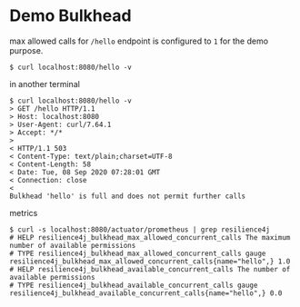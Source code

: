 # Demo Bulkhead

max allowed calls for `/hello` endpoint is configured to `1` for the demo purpose.

```
$ curl localhost:8080/hello -v
```

in another terminal

```
$ curl localhost:8080/hello -v
> GET /hello HTTP/1.1
> Host: localhost:8080
> User-Agent: curl/7.64.1
> Accept: */*
> 
< HTTP/1.1 503 
< Content-Type: text/plain;charset=UTF-8
< Content-Length: 58
< Date: Tue, 08 Sep 2020 07:28:01 GMT
< Connection: close
< 
Bulkhead 'hello' is full and does not permit further calls
```

metrics

```
$ curl -s localhost:8080/actuator/prometheus | grep resilience4j
# HELP resilience4j_bulkhead_max_allowed_concurrent_calls The maximum number of available permissions
# TYPE resilience4j_bulkhead_max_allowed_concurrent_calls gauge
resilience4j_bulkhead_max_allowed_concurrent_calls{name="hello",} 1.0
# HELP resilience4j_bulkhead_available_concurrent_calls The number of available permissions
# TYPE resilience4j_bulkhead_available_concurrent_calls gauge
resilience4j_bulkhead_available_concurrent_calls{name="hello",} 0.0
```
